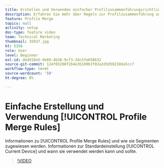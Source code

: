 ```yaml
---
title: Erstellen und Verwenden einfacher Profilzusammenführungsrichtlinien
description: Erfahren Sie mehr über Regeln zur Profilzusammenführung und wie Sie sie Segmenten zuweisen. Erfahren Sie mehr über das Standardprofil "Aktuelles Gerät"und darüber, wann es verwendet werden kann/sollte.
feature: Profile Merge
topics: null
activity: setup
doc-type: feature video
team: Technical Marketing
thumbnail: 35937.jpg
kt: 5356
role: User
level: Beginner
exl-id: de4910a5-9e89-4b38-9cf3-34c5fe658632
source-git-commit: 124f03208f2b4e3b109b3f02a2d3d59210da5cc7
workflow-type: tm+mt
source-wordcount: '59'
ht-degree: 0%

---
```


# Einfache Erstellung und Verwendung [!UICONTROL Profile Merge Rules]

Informationen zu [!UICONTROL Profile Merge Rules] und wie sie Segmenten zugewiesen werden. Informationen zur Standardeinstellung [!UICONTROL Current Device] und wann sie verwendet werden kann und sollte.

>[!VIDEO](https://video.tv.adobe.com/v/35937/?quality=12&learn=on)
